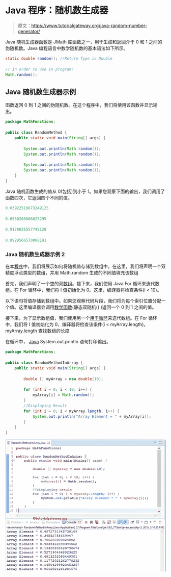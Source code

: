 # Java 程序：随机数生成器

> 原文：<https://www.tutorialgateway.org/java-random-number-generator/>

Java 随机生成器函数是 JMath 库函数之一，用于生成和返回介于 0 和 1 之间的伪随机数。Java 编程语言中数学随机数的基本语法如下所示。

```java
static double random(); //Return Type is Double

// In order to use in program: 
Math.random();
```

## Java 随机数生成器示例

函数返回 0 到 1 之间的伪随机数。在这个程序中，我们将使用该函数并显示输出。

```java
package MathFunctions;

public class RandomMethod {
	public static void main(String[] args) {

		System.out.println(Math.random());
		System.out.println(Math.random());

		System.out.println(Math.random());
		System.out.println(Math.random());
	}
}
```

Java 随机函数生成的值从 0(包括)到小于 1。如果您观察下面的输出，我们调用了函数四次，它返回四个不同的值。

```java
0.03922519673249125

0.6550200808825295

0.9178026557745128

0.8929566570868191
```

### Java 随机数生成器示例 2

在本[程序](https://www.tutorialgateway.org/learn-java-programs/)中，我们将展示如何将随机值存储到数组中。在这里，我们将声明一个双精度浮点类型的数组，并用 Math.random 生成的不同值填充该数组

首先，我们声明了一个空的双[数组](https://www.tutorialgateway.org/java-array/)。接下来，我们使用 Java For 循环来迭代数组。在 For 循环中，我们将 I 值初始化为 0。这里，编译器将检查条件(i < 10)。

以下语句将值存储到数组中。如果您观察代码片段，我们将为每个索引位置分配一个值。这里编译器会调用[数学函数](https://www.tutorialgateway.org/java-math-library/)(静态双随机() )返回一个 0 到 1 之间的值。

接下来，为了显示数组值，我们使用另一个[用于循环](https://www.tutorialgateway.org/java-for-loop/)来迭代数组。在 For 循环中，我们将 I 值初始化为 0，编译器将检查该条件(i < myArray.length)。myArray.length 查找数组的长度

在循环中， [Java](https://www.tutorialgateway.org/java-tutorial/) System.out.println 语句打印输出。

```java
package MathFunctions;

public class RandomMethodInArray {
	public static void main(String[] args) {

		double [] myArray = new double[10];

		for (int i = 0; i < 10; i++) {
			myArray[i] = Math.random();
		}
		//Displaying Result
		for (int i = 0; i < myArray.length; i++) {
			System.out.println("Array Element = " + myArray[i]);
		}
	}
}
```

![Java random Number Generator example 2](img/0a15cf084ff150601bc0e3b20067f445.png)
